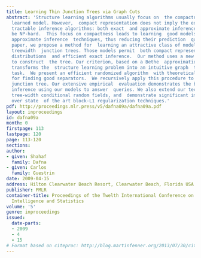 ```yaml
---
title: Learning Thin Junction Trees via Graph Cuts
abstract: 'Structure learning algorithms usually focus on  the compactness of the
  learned model. However,  compact representation does not imply the existence  of
  tractable inference algorithms: both exact  and approximate inference may still
  be NP-hard.  This focus on compactness leads to learning  good models that require
  approximate inference  techniques, thus reducing their prediction  quality. In this
  paper, we propose a method for  learning an attractive class of models: bounded
  treewidth  junction trees. Those models permit  both compact representation of probability
  distributions  and efficient exact inference.  Our method uses a new global criterion
  to construct  the tree. Our criterion, based on a Bethe  approximation of the likelihood,
  transforms the  structure learning problem into an intuitive graph  theoretical
  task.  We present an efficient randomized algorithm  with theoretical guarantees
  for finding good separators.  We recursively apply this procedure to  obtain a thin
  junction tree. Our extensive empirical  evaluation demonstrates the benefit of applying  exact
  inference using our models to answer  queries. We also extend our technique to learn  low
  tree-width conditional random fields, and  demonstrate significant improvements
  over state  of the art block-L1 regularization techniques.'
pdf: http://proceedings.mlr.press/v5/dafna09a/dafna09a.pdf
layout: inproceedings
id: dafna09a
month: 0
firstpage: 113
lastpage: 120
page: 113-120
sections: 
author:
- given: Shahaf
  family: Dafna
- given: Carlos
  family: Guestrin
date: 2009-04-15
address: Hilton Clearwater Beach Resort, Clearwater Beach, Florida USA
publisher: PMLR
container-title: Proceedings of the Twelth International Conference on Artificial
  Intelligence and Statistics
volume: '5'
genre: inproceedings
issued:
  date-parts:
  - 2009
  - 4
  - 15
# Format based on citeproc: http://blog.martinfenner.org/2013/07/30/citeproc-yaml-for-bibliographies/
---
```

